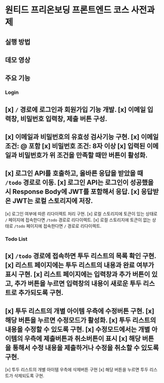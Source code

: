 # 원티드 프리온보딩 프론트엔드 코스 사전과제

## 실행 방법

## 데모 영상

## 주요 기능


### Login

[x] `/` 경로에 로그인과 회원가입 기능 개발.
[x] 이메일 입력창, 비밀번호 입력창, 제출 버튼 구성.
---
[x] 이메일과 비밀번호의 유효성 검사기능 구현.
[x] 이메일 조건: @ 포함
[x] 비밀번호 조건: 8자 이상
[x] 입력된 이메일과 비밀번호가 위 조건을 만족할 때만 버튼이 활성화.
---
[x] 로그인 API를 호출하고, 올바른 응답을 받았을 때 `/todo` 경로로 이동.
[x] 로그인 API는 로그인이 성공했을 시 Response Body에 JWT를 포함해서 응답.
[x] 응답받은 JWT는 로컬 스토리지에 저장.
---
[x] 로그인 여부에 따른 리다이렉트 처리 구현.
[x] 로컬 스토리지에 토큰이 있는 상태로 `/` 페이지에 접속한다면 `/todo` 경로로 리다이렉트.
[x] 로컬 스토리지에 토큰이 없는 상태로 `/todo` 페이지에 접속한다면 `/` 경로로 리다이렉트.

### Todo List

[x] `/todo` 경로에 접속하면 투두 리스트의 목록 확인 구현.
[x] 리스트 페이지에는 투두 리스트의 내용과 완료 여부가 표시 구현.
[x] 리스트 페이지에는 입력창과 추가 버튼이 있고, 추가 버튼을 누르면 입력창의 내용이 새로운 투두 리스트로 추가되도록 구현.
---
[x] 투두 리스트의 개별 아이템 우측에 수정버튼 구현.
[x] 해당 버튼을 누르면 수정모드가 활성화.
[x] 투두 리스트의 내용을 수정할 수 있도록 구현.
[x] 수정모드에서는 개별 아이템의 우측에 제출버튼과 취소버튼이 표시
[x] 해당 버튼을 통해서 수정 내용을 제출하거나 수정을 취소할 수 있도록 구현.
---
[x] 투두 리스트의 개별 아이템 우측에 삭제버튼 구현
[x] 해당 버튼을 누르면 투두 리스트가 삭제되도록 구현.

